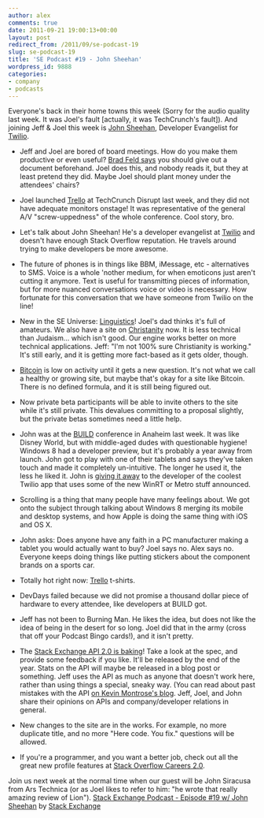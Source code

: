 ```yaml
---
author: alex
comments: true
date: 2011-09-21 19:00:13+00:00
layout: post
redirect_from: /2011/09/se-podcast-19
slug: se-podcast-19
title: 'SE Podcast #19 - John Sheehan'
wordpress_id: 9888
categories:
- company
- podcasts
---
```


Everyone's back in their home towns this week (Sorry for the audio quality last week. It was Joel's fault [actually, it was TechCrunch's fault]). And joining Jeff & Joel this week is [John Sheehan](http://www.twitter.com/johnsheehan), Developer Evangelist for [Twilio](http://www.twilio.com).



	
  * Jeff and Joel are bored of board meetings. How do you make them productive or even useful? [Brad Feld says](http://www.feld.com/wp/archives/2009/08/the-best-board-meetings.html) you should give out a document beforehand. Joel does this, and nobody reads it, but they at least pretend they did. Maybe Joel should plant money under the attendees' chairs?

	
  * Joel launched [Trello](http://trello.com/) at TechCrunch Disrupt last week, and they did not have adequate monitors onstage! It was representative of the general A/V "screw-uppedness" of the whole conference. Cool story, bro.

	
  * Let's talk about John Sheehan! He's a developer evangelist at [Twilio](http://www.twilio.com/) and doesn't have enough Stack Overflow reputation. He travels around trying to make developers be more awesome.

	
  * The future of phones is in things like BBM, iMessage, etc - alternatives to SMS. Voice is a whole 'nother medium, for when emoticons just aren't cutting it anymore. Text is useful for transmitting pieces of information, but for more nuanced conversations voice or video is necessary. How fortunate for this conversation that we have someone from Twilio on the line!

	
  * New in the SE Universe: [Linguistics](http://linguistics.stackexchange.com/)! Joel's dad thinks it's full of amateurs. We also have a site on [Christanity](http://christianity.stackexchange.com/) now. It is less technical than Judaism... which isn't good. Our engine works better on more technical applications. Jeff: "I'm not 100% sure Christianity is working." It's still early, and it is getting more fact-based as it gets older, though.

	
  * [Bitcoin](http://bitcoin.stackexchange.com/) is low on activity until it gets a new question. It's not what we call a healthy or growing site, but maybe that's okay for a site like Bitcoin. There is no defined formula, and it is still being figured out.

	
  * Now private beta participants will be able to invite others to the site while it's still private. This devalues committing to a proposal slightly, but the private betas sometimes need a little help.

	
  * John was at the [BUILD](http://www.buildwindows.com/) conference in Anaheim last week. It was like Disney World, but with middle-aged dudes with questionable hygiene! Windows 8 had a developer preview, but it's probably a year away from launch. John got to play with one of their tablets and says they've taken touch and made it completely un-intuitive. The longer he used it, the less he liked it. John is [giving it away](http://www.twilio.com/blog/2011/09/twilio-and-windows-8-your-ticket-to-a-samsung-tablet.html) to the developer of the coolest Twilio app that uses some of the new WinRT or Metro stuff announced.

	
  * Scrolling is a thing that many people have many feelings about. We got onto the subject through talking about Windows 8 merging its mobile and desktop systems, and how Apple is doing the same thing with iOS and OS X.

	
  * John asks: Does anyone have any faith in a PC manufacturer making a tablet you would actually want to buy? Joel says no. Alex says no. Everyone keeps doing things like putting stickers about the component brands on a sports car.

	
  * Totally hot right now: [Trello](http://trello.com/) t-shirts.

	
  * DevDays failed because we did not promise a thousand dollar piece of hardware to every attendee, like developers at BUILD got.

	
  * Jeff has not been to Burning Man. He likes the idea, but does not like the idea of being in the desert for so long. Joel did that in the army (cross that off your Podcast Bingo cards!), and it isn't pretty.

	
  * The [Stack Exchange API 2.0 is baking](http://stackapps.com/questions/2588/draft-specification-for-api-v2-0)! Take a look at the spec, and provide some feedback if you like. It'll be released by the end of the year. Stats on the API will maybe be released in a blog post or something. Jeff uses the API as much as anyone that doesn't work here, rather than using things a special, sneaky way. (You can read about past mistakes with the API [on Kevin Montrose's blog](http://kevinmontrose.com/2011/08/14/history-of-the-stack-exchange-api-mistakes/). Jeff, Joel, and John share their opinions on APIs and company/developer relations in general.

	
  * New changes to the site are in the works. For example, no more duplicate title, and no more "Here code. You fix." questions will be allowed.

	
  * If you're a programmer, and you want a better job, check out all the great new profile features at [Stack Overflow Careers 2.0](http://careers.stackoverflow.com/).


Join us next week at the normal time when our guest will be John Siracusa from Ars Technica (or as Joel likes to refer to him: "he wrote that really amazing review of Lion").
[Stack Exchange Podcast - Episode #19 w/ John Sheehan](http://soundcloud.com/stack-exchange/stack-exchange-podcast-19) by [Stack Exchange](http://soundcloud.com/stack-exchange)
